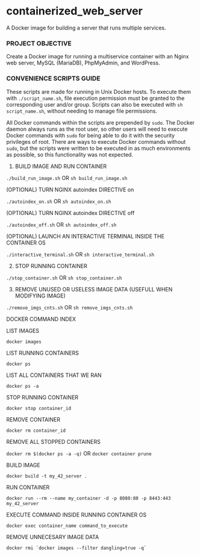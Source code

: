 # containerized_web_server
A Docker image for building a server that runs multiple services.

### PROJECT OBJECTIVE

Create a Docker image for running a multiservice container with an Nginx
web server, MySQL (MariaDB), PhpMyAdmin, and WordPress. 

### CONVENIENCE SCRIPTS GUIDE

These scripts are made for running in Unix Docker hosts. To execute them
with `./script_name.sh`, file execution permission must be granted to the
corresponding user and/or group. Scripts can also be executed with
`sh script_name.sh`, without needing to manage file permissions.

All Docker commands within the scripts are prepended by `sudo`. The Docker
daemon always runs as the root user, so other users will need to execute Docker
commands with `sudo` for being able to do it with the security privileges of
root.
There are ways to execute Docker commands without `sudo`, but the scripts were
written to be executed in as much environments as possible, so this
functionality was not expected.

1. BUILD IMAGE AND RUN CONTAINER

`./build_run_image.sh` OR `sh build_run_image.sh`

(OPTIONAL) TURN NGINX autoindex DIRECTIVE on

`./autoindex_on.sh` OR `sh autoindex_on.sh`

(OPTIONAL) TURN NGINX autoindex DIRECTIVE off

`./autoindex_off.sh` OR `sh autoindex_off.sh`

(OPTIONAL) LAUNCH AN INTERACTIVE TERMINAL INSIDE THE CONTAINER OS

`./interactive_terminal.sh` OR `sh interactive_terminal.sh`

2. STOP RUNNING CONTAINER

`./stop_container.sh` OR `sh stop_container.sh`

3. REMOVE UNUSED OR USELESS IMAGE DATA (USEFULL WHEN MODIFYING IMAGE)

`./remove_imgs_cnts.sh` OR `sh remove_imgs_cnts.sh`

DOCKER COMMAND INDEX

LIST IMAGES

`docker images`

LIST RUNNING CONTAINERS

`docker ps`

LIST ALL CONTAINERS THAT WE RAN

`docker ps -a`

STOP RUNNING CONTAINER

`docker stop container_id`

REMOVE CONTAINER

`docker rm container_id`

REMOVE ALL STOPPED CONTAINERS

`docker rm $(docker ps -a -q)` OR `docker container prune`

BUILD IMAGE

`docker build -t my_42_server .`

RUN CONTAINER

`docker run --rm --name my_container -d -p 8080:80 -p 8443:443 my_42_server`

EXECUTE COMMAND INSIDE RUNNING CONTAINER OS

`docker exec container_name command_to_execute`

REMOVE UNNECESARY IMAGE DATA

```shell
docker rmi `docker images --filter dangling=true -q`
```
